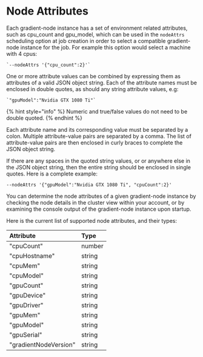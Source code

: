 # Node Attributes

Each gradient-node instance has a set of environment related attributes, such as cpu\_count and gpu\_model, which can be used in the `nodeAttrs` scheduling option at job creation in order to select a compatible gradient-node instance for the job.  For example this option would select a machine with 4 cpus:

    `--nodeAttrs '{"cpu_count":2}'`

One or more attribute values can be combined by expressing them as attributes of a valid JSON object string. Each of the attribute names must be enclosed in double quotes, as should any string attribute values, e.g:

    `"gpuModel":"Nvidia GTX 1080 Ti"`

{% hint style="info" %}
Numeric and true/false values do not need to be double quoted.
{% endhint %}

Each attribute name and its corresponding value must be separated by a colon.  Multiple attribute-value pairs are separated by a comma. The list of attribute-value pairs are then enclosed in curly braces to complete the JSON object string.

If there are any spaces in the quoted string values, or or anywhere else in the JSON object string, then the entire string should be enclosed in single quotes.  Here is a complete example:

   `--nodeAttrs '{"gpuModel":"Nvidia GTX 1080 Ti", "cpuCount":2}'`

You can determine the node attributes of a given gradient-node instance by checking the node details in the cluster view within your account, or by examining the console output of the gradient-node instance upon startup.  


Here is the current list of supported node attributes, and their types:

| Attribute | Type |
| :--- | :--- |
| "cpuCount" | number |
| "cpuHostname" | string |
| "cpuMem" | string |
| "cpuModel" | string |
| "gpuCount" | string |
| "gpuDevice" | string |
| "gpuDriver" | string |
| "gpuMem" | string |
| "gpuModel" | string |
| "gpuSerial" | string |
| "gradientNodeVersion" | string |




